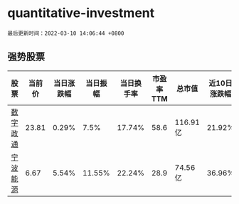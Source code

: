 # quantitative-investment

`最后更新时间：2022-03-10 14:06:44 +0800`

## 强势股票

|股票|当前价|当日涨跌幅|当日振幅|当日换手率|市盈率TTM|总市值|近10日涨跌幅|
|----|----|----|----|----|----|----|----|
|[数字政通](https://xueqiu.com/S/SZ300075)|23.81|0.29%|7.5%|17.74%|58.6|116.91亿|21.92%|
|[宁波能源](https://xueqiu.com/S/SH600982)|6.67|5.54%|11.55%|22.24%|28.9|74.56亿|36.96%|
